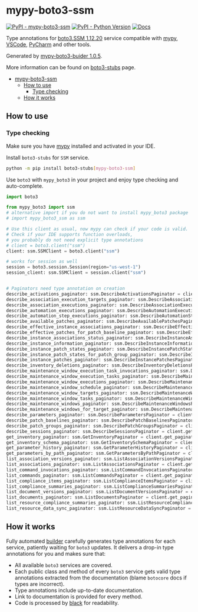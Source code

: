 # mypy-boto3-ssm

[![PyPI - mypy-boto3-ssm](https://img.shields.io/pypi/v/mypy-boto3-ssm.svg?color=blue)](https://pypi.org/project/mypy-boto3-ssm)
[![PyPI - Python Version](https://img.shields.io/pypi/pyversions/mypy-boto3-ssm.svg?color=blue)](https://pypi.org/project/mypy-boto3-ssm)
[![Docs](https://img.shields.io/readthedocs/mypy-boto3-builder.svg?color=blue)](https://mypy-boto3-builder.readthedocs.io/)

Type annotations for
[boto3.SSM 1.12.20](https://boto3.amazonaws.com/v1/documentation/api/1.12.20/reference/services/ssm.html#SSM) service
compatible with [mypy](https://github.com/python/mypy), [VSCode](https://code.visualstudio.com/),
[PyCharm](https://www.jetbrains.com/pycharm/) and other tools.

Generated by [mypy-boto3-buider 1.0.5](https://github.com/vemel/mypy_boto3_builder).

More information can be found on [boto3-stubs](https://pypi.org/project/boto3-stubs/) page.

- [mypy-boto3-ssm](#mypy-boto3-ssm)
  - [How to use](#how-to-use)
    - [Type checking](#type-checking)
  - [How it works](#how-it-works)

## How to use

### Type checking

Make sure you have [mypy](https://github.com/python/mypy) installed and activated in your IDE.

Install `boto3-stubs` for `SSM` service.

```bash
python -m pip install boto3-stubs[mypy-boto3-ssm]
```

Use `boto3` with `mypy_boto3` in your project and enjoy type checking and auto-complete.

```python
import boto3

from mypy_boto3 import ssm
# alternative import if you do not want to install mypy_boto3 package
# import mypy_boto3_ssm as ssm

# Use this client as usual, now mypy can check if your code is valid.
# Check if your IDE supports function overloads,
# you probably do not need explicit type annotations
# client = boto3.client("ssm")
client: ssm.SSMClient = boto3.client("ssm")

# works for session as well
session = boto3.session.Session(region="us-west-1")
session_client: ssm.SSMClient = session.client("ssm")


# Paginators need type annotation on creation
describe_activations_paginator: ssm.DescribeActivationsPaginator = client.get_paginator("describe_activations")
describe_association_execution_targets_paginator: ssm.DescribeAssociationExecutionTargetsPaginator = client.get_paginator("describe_association_execution_targets")
describe_association_executions_paginator: ssm.DescribeAssociationExecutionsPaginator = client.get_paginator("describe_association_executions")
describe_automation_executions_paginator: ssm.DescribeAutomationExecutionsPaginator = client.get_paginator("describe_automation_executions")
describe_automation_step_executions_paginator: ssm.DescribeAutomationStepExecutionsPaginator = client.get_paginator("describe_automation_step_executions")
describe_available_patches_paginator: ssm.DescribeAvailablePatchesPaginator = client.get_paginator("describe_available_patches")
describe_effective_instance_associations_paginator: ssm.DescribeEffectiveInstanceAssociationsPaginator = client.get_paginator("describe_effective_instance_associations")
describe_effective_patches_for_patch_baseline_paginator: ssm.DescribeEffectivePatchesForPatchBaselinePaginator = client.get_paginator("describe_effective_patches_for_patch_baseline")
describe_instance_associations_status_paginator: ssm.DescribeInstanceAssociationsStatusPaginator = client.get_paginator("describe_instance_associations_status")
describe_instance_information_paginator: ssm.DescribeInstanceInformationPaginator = client.get_paginator("describe_instance_information")
describe_instance_patch_states_paginator: ssm.DescribeInstancePatchStatesPaginator = client.get_paginator("describe_instance_patch_states")
describe_instance_patch_states_for_patch_group_paginator: ssm.DescribeInstancePatchStatesForPatchGroupPaginator = client.get_paginator("describe_instance_patch_states_for_patch_group")
describe_instance_patches_paginator: ssm.DescribeInstancePatchesPaginator = client.get_paginator("describe_instance_patches")
describe_inventory_deletions_paginator: ssm.DescribeInventoryDeletionsPaginator = client.get_paginator("describe_inventory_deletions")
describe_maintenance_window_execution_task_invocations_paginator: ssm.DescribeMaintenanceWindowExecutionTaskInvocationsPaginator = client.get_paginator("describe_maintenance_window_execution_task_invocations")
describe_maintenance_window_execution_tasks_paginator: ssm.DescribeMaintenanceWindowExecutionTasksPaginator = client.get_paginator("describe_maintenance_window_execution_tasks")
describe_maintenance_window_executions_paginator: ssm.DescribeMaintenanceWindowExecutionsPaginator = client.get_paginator("describe_maintenance_window_executions")
describe_maintenance_window_schedule_paginator: ssm.DescribeMaintenanceWindowSchedulePaginator = client.get_paginator("describe_maintenance_window_schedule")
describe_maintenance_window_targets_paginator: ssm.DescribeMaintenanceWindowTargetsPaginator = client.get_paginator("describe_maintenance_window_targets")
describe_maintenance_window_tasks_paginator: ssm.DescribeMaintenanceWindowTasksPaginator = client.get_paginator("describe_maintenance_window_tasks")
describe_maintenance_windows_paginator: ssm.DescribeMaintenanceWindowsPaginator = client.get_paginator("describe_maintenance_windows")
describe_maintenance_windows_for_target_paginator: ssm.DescribeMaintenanceWindowsForTargetPaginator = client.get_paginator("describe_maintenance_windows_for_target")
describe_parameters_paginator: ssm.DescribeParametersPaginator = client.get_paginator("describe_parameters")
describe_patch_baselines_paginator: ssm.DescribePatchBaselinesPaginator = client.get_paginator("describe_patch_baselines")
describe_patch_groups_paginator: ssm.DescribePatchGroupsPaginator = client.get_paginator("describe_patch_groups")
describe_sessions_paginator: ssm.DescribeSessionsPaginator = client.get_paginator("describe_sessions")
get_inventory_paginator: ssm.GetInventoryPaginator = client.get_paginator("get_inventory")
get_inventory_schema_paginator: ssm.GetInventorySchemaPaginator = client.get_paginator("get_inventory_schema")
get_parameter_history_paginator: ssm.GetParameterHistoryPaginator = client.get_paginator("get_parameter_history")
get_parameters_by_path_paginator: ssm.GetParametersByPathPaginator = client.get_paginator("get_parameters_by_path")
list_association_versions_paginator: ssm.ListAssociationVersionsPaginator = client.get_paginator("list_association_versions")
list_associations_paginator: ssm.ListAssociationsPaginator = client.get_paginator("list_associations")
list_command_invocations_paginator: ssm.ListCommandInvocationsPaginator = client.get_paginator("list_command_invocations")
list_commands_paginator: ssm.ListCommandsPaginator = client.get_paginator("list_commands")
list_compliance_items_paginator: ssm.ListComplianceItemsPaginator = client.get_paginator("list_compliance_items")
list_compliance_summaries_paginator: ssm.ListComplianceSummariesPaginator = client.get_paginator("list_compliance_summaries")
list_document_versions_paginator: ssm.ListDocumentVersionsPaginator = client.get_paginator("list_document_versions")
list_documents_paginator: ssm.ListDocumentsPaginator = client.get_paginator("list_documents")
list_resource_compliance_summaries_paginator: ssm.ListResourceComplianceSummariesPaginator = client.get_paginator("list_resource_compliance_summaries")
list_resource_data_sync_paginator: ssm.ListResourceDataSyncPaginator = client.get_paginator("list_resource_data_sync")
```

## How it works

Fully automated [builder](https://github.com/vemel/mypy_boto3_builder) carefully generates
type annotations for each service, patiently waiting for `boto3` updates. It delivers
a drop-in type annotations for you and makes sure that:

- All available `boto3` services are covered.
- Each public class and method of every `boto3` service gets valid type annotations
  extracted from the documentation (blame `botocore` docs if types are incorrect).
- Type annotations include up-to-date documentation.
- Link to documentation is provided for every method.
- Code is processed by [black](https://github.com/psf/black) for readability.